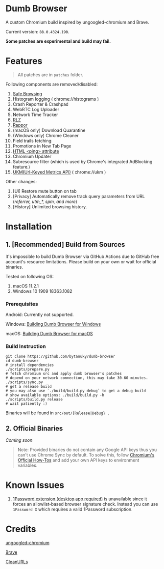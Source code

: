 # Dumb Browser
A custom Chromium build inspired by ungoogled-chromium and Brave.

Current version: `88.0.4324.190`.

**Some patches are experimental and build may fail.**

# Features

> All patches are in `patches` folder.

Following components are removed/disabled:
1. [Safe Browsing](https://safebrowsing.google.com)
2. Histogram logging ( chrome://histograms )
3. Crash Reporter & Crashpad
4. WebRTC Log Uploader
5. Network Time Tracker
6. [RLZ](https://blog.chromium.org/2010/06/in-open-for-rlz.html)
7. [Rappor](https://github.com/google/rappor)
8. (macOS only) Download Quarantine
10. (Windows only) Chrome Cleaner
11. Field trails fetching
12. Promotions in New Tab Page
13. [HTML \<ping\> attribute](https://www.w3schools.com/tags/att_a_ping.asp)
14. Chromium Updater
15. Subresource filter (which is used by Chrome's integrated AdBlocking feature.)
16. [UKM(Url-Keyed Metrics API)](https://chromium.googlesource.com/chromium/src/+/master/services/metrics/ukm_api.md) ( chrome://ukm )

Other changes:
1. [UI] Restore mute button on tab
2. [Privacy] Automatically remove track query parameters from URL (*referrer, utm_\*, spm, and more*)
3. [History] Unlimited browsing history.

# Installation

## 1. [Recommended] Build from Sources

It's impossible to build Dumb Browser via GitHub Actions due to GitHub free account's resource limitations.
Please build on your own or wait for official binaries.

Tested on following OS:
1. macOS 11.2.1
2. Windows 10 1909 18363.1082

### Prerequisites

Android: Currently not supported.

Windows: [Building Dumb Browser for Windows](docs/windows.md)

macOS: [Building Dumb Browser for macOS](docs/macos.md)

### Build Instruction

```shell
git clone https://github.com/bytanuky/dumb-browser
cd dumb-browser
# install dependencies
./scripts/prepare.py
# fetch chromium src and apply dumb browser's patches
# depend on your network connection, this may take 30-60 minutes.
./scripts/sync.py
# get a release build
# you may also use `./build/build.py debug` to get a debug build
# show available options: ./build/build.py -h
./scripts/build.py release
# wait patiently :)
```

Binaries will be found in `src/out/{Release|Debug} .`

## 2. Official Binaries
*Coming soon*

> Note: Provided binaries do not contain any Google API keys thus you can't use Chrome Sync by default.
> To solve this, follow [Chromium's Official How-Tos](https://www.chromium.org/developers/how-tos/api-keys)
> and add your own API keys to environment variables.

# Known Issues

1. [1Password extension (desktop app required)](https://chrome.google.com/webstore/detail/1password-extension-deskt/aomjjhallfgjeglblehebfpbcfeobpgk) is unavailable since it forces an allowlist-based browser signature check. Instead you can use `1Password X` which requires a valid 1Password subscription.

# Credits

[ungoogled-chromium](https://github.com/Eloston/ungoogled-chromium)

[Brave](https://github.com/brave/brave-browser)

[CleanURLs](https://github.com/GlowPuff/CleanURLs)
